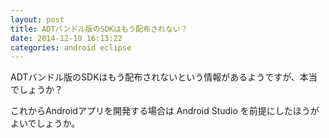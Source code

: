 ```yaml
---
layout: post
title: ADTバンドル版のSDKはもう配布されない？
date: 2014-12-19 16:13:22
categories: android eclipse
---
```

<p>ADTバンドル版のSDKはもう配布されないという情報があるようですが、本当でしょうか？</p>

<p>これからAndroidアプリを開発する場合は Android Studio を前提にしたほうがよいでしょうか。</p>
